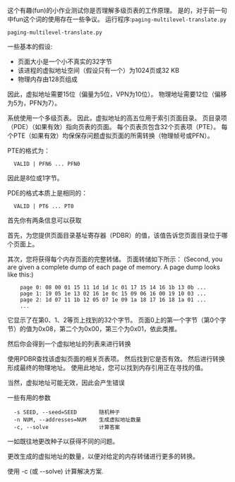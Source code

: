 这个有趣(fun)的小作业测试你是否理解多级页表的工作原理。
是的，对于前一句中fun这个词的使用存在一些争议。
运行程序:`paging-multilevel-translate.py`

```
paging-multilevel-translate.py
```

一些基本的假设:

- 页面大小是一个小不真实的32字节
- 该进程的虚拟地址空间（假设只有一个）为1024页或32 KB
- 物理内存由128页组成

因此，虚拟地址需要15位（偏量为5位，VPN为10位）。 
物理地址需要12位（偏移为5为，PFN为7）。

系统使用一个多级页表。 
因此，虚拟地址的高五位用于索引页面目录。 
页目录项（PDE）（如果有效）指向页表的页面。 
每个页表页包含32个页表项（PTE）。 
每个PTE（如果有效）均保保存问题虚拟页面的所需转换（物理帧号或PFN）。


PTE的格式为：
```
  VALID | PFN6 ... PFN0
```
因此是8位或1字节。


PDE的格式本质上是相同的：
```
  VALID | PT6 ... PT0

```

首先你有两条信息可以获取

首先，为您提供页面目录基址寄存器（PDBR）的值，该值告诉您页面目录位于哪个页面上。

其次，您将获得每个内存页面的完整转储。 页面转储如下所示：
(Second, you are given a complete dump of each page of memory. A page dump
looks like this:) 

```
    page 0: 08 00 01 15 11 1d 1d 1c 01 17 15 14 16 1b 13 0b ...
    page 1: 19 05 1e 13 02 16 1e 0c 15 09 06 16 00 19 10 03 ...
    page 2: 1d 07 11 1b 12 05 07 1e 09 1a 18 17 16 18 1a 01 ...
    ...
```

它显示了在第0、1、2等页上找到的32个字节。 
页面0上的第一个字节（第0个字节）的值为0x08，第二个为0x00，第三个为0x01，依此类推。

然后你会得到一个虚拟地址的列表来进行转换

使用PDBR查找该虚拟页面的相关页表项。 然后找到它是否有效。 
然后进行转换形成最终的物理地址。 使用此地址，您可以找到内存引用正在寻找的值。

当然，虚拟地址可能无效，因此会产生错误

一些有用的参数
```
  -s SEED, --seed=SEED       随机种子
  -n NUM, --addresses=NUM    生成虚拟地址数量
  -c, --solve                计算答案
```

一如既往地更改种子以获得不同的问题。

更改生成的虚拟地址的数量，以便对给定的内存转储进行更多的转换。

使用 -c (或 --solve) 计算解决方案.

